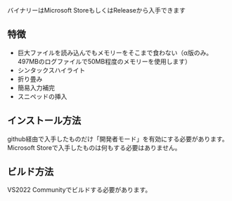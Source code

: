 バイナリーはMicrosoft StoreもしくはReleaseから入手できます

## 特徴

* 巨大ファイルを読み込んでもメモリーをそこまで食わない（α版のみ。497MBのログファイルで50MB程度のメモリーを使用します）
* シンタックスハイライト
* 折り畳み
* 簡易入力補完
* スニペッドの挿入

## インストール方法

github経由で入手したものだけ「開発者モード」を有効にする必要があります。
Microsoft Storeで入手したものは何もする必要はありません。

## ビルド方法

VS2022 Communityでビルドする必要があります。
